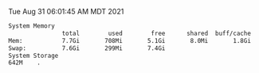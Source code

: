 Tue Aug 31 06:01:45 AM MDT 2021
```bash
System Memory
               total        used        free      shared  buff/cache   available
Mem:           7.7Gi       708Mi       5.1Gi       8.0Mi       1.8Gi       6.7Gi
Swap:          7.6Gi       299Mi       7.4Gi
System Storage
642M	.
```
```bash
